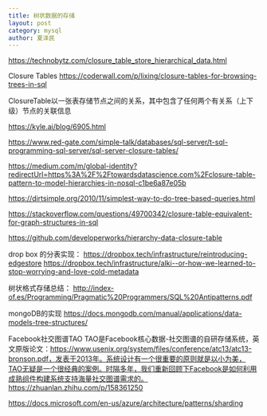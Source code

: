 ```yaml
---
title: 树状数据的存储
layout: post
category: mysql
author: 夏泽民
---
```

https://technobytz.com/closure_table_store_hierarchical_data.html

Closure Tables
https://coderwall.com/p/lixing/closure-tables-for-browsing-trees-in-sql

ClosureTable以一张表存储节点之间的关系，其中包含了任何两个有关系（上下级）节点的关联信息


https://kyle.ai/blog/6905.html

https://www.red-gate.com/simple-talk/databases/sql-server/t-sql-programming-sql-server/sql-server-closure-tables/

https://medium.com/m/global-identity?redirectUrl=https%3A%2F%2Ftowardsdatascience.com%2Fclosure-table-pattern-to-model-hierarchies-in-nosql-c1be6a87e05b

https://dirtsimple.org/2010/11/simplest-way-to-do-tree-based-queries.html
<!-- more -->
https://stackoverflow.com/questions/49700342/closure-table-equivalent-for-graph-structures-in-sql

https://github.com/developerworks/hierarchy-data-closure-table

drop box 的分表实现：
https://dropbox.tech/infrastructure/reintroducing-edgestore
https://dropbox.tech/infrastructure/alki--or-how-we-learned-to-stop-worrying-and-love-cold-metadata

树状格式存储总结：
http://index-of.es/Programming/Pragmatic%20Programmers/SQL%20Antipatterns.pdf

mongoDB的实现
https://docs.mongodb.com/manual/applications/data-models-tree-structures/


Facebook社交图谱TAO
TAO是Facebook核心数据-社交图谱的自研存储系统，英文原版论文：https://www.usenix.org/system/files/conference/atc13/atc13-bronson.pdf，发表于2013年。系统设计有一个很重要的原则就是以小为美，TAO无疑是一个很经典的案例。时隔多年，我们重新回顾下Facebook是如何利用成熟组件构建系统支持海量社交图谱需求的。
https://zhuanlan.zhihu.com/p/158361250


https://docs.microsoft.com/en-us/azure/architecture/patterns/sharding




